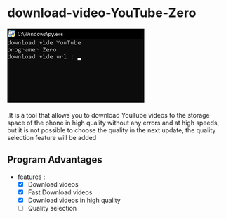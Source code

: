 # download-video-YouTube-Zero

![Bannière de Probote](b.png)
<br>
<br>
.It is a tool that allows you to download YouTube videos to the storage space of the phone in high quality without any errors and at high speeds, but it is not possible to choose the quality in the next update, the quality selection feature will be added


## Program Advantages
- features :
   * [X] Download videos
   * [X] Fast Download videos 
   * [X] Download videos in high quality
   * [ ] Quality selection
